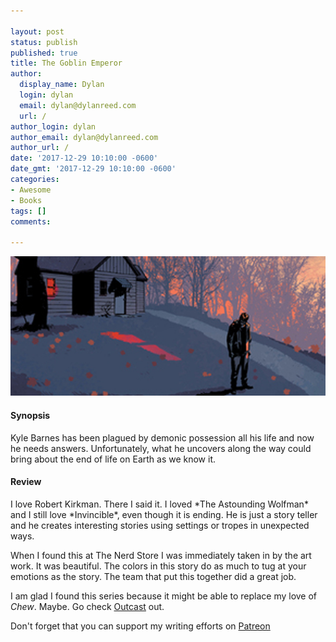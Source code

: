 ```yaml
---

layout: post
status: publish
published: true
title: The Goblin Emperor
author:
  display_name: Dylan
  login: dylan
  email: dylan@dylanreed.com
  url: /
author_login: dylan
author_email: dylan@dylanreed.com
author_url: /
date: '2017-12-29 10:10:00 -0600'
date_gmt: '2017-12-29 10:10:00 -0600'
categories:
- Awesome
- Books
tags: []
comments:

---
```

<a href="https://www.amazon.com/gp/product/1632150530/ref=as_li_tl?ie=UTF8&tag=dylanreed06-20">![Outcast, Vol. 1](https://raw.githubusercontent.com/dylanreed/dylan.blog/gh-pages/images/book-review/outcast.jpg)</a>

<h4>Synopsis</h4>

Kyle Barnes has been plagued by demonic possession all his life and now he needs answers. Unfortunately, what he uncovers along the way could bring about the end of life on Earth as we know it. 

<h4>Review</h4>
I love Robert Kirkman. There I said it. I loved *The Astounding Wolfman* and I still love *Invincible*, even though it is ending. He is just a story teller and he creates interesting stories using settings or tropes in unexpected ways. 

When I found this at The Nerd Store I was immediately taken in by the art work. It was beautiful. The colors in this story do as much to tug at your emotions as the story. The team that put this together did a great job. 

I am glad I found this series because it might be able to replace my love of *Chew*. Maybe. Go check [Outcast](https://www.amazon.com/gp/product/1632150530/ref=as_li_tl?ie=UTF8&tag=dylanreed06-20) out.

Don't forget that you can support my writing efforts on [Patreon](https://www.patreon.com/dylanreed)